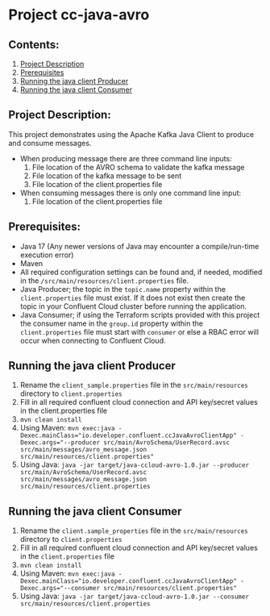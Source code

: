 # Project cc-java-avro

## Contents: 
1. [Project Description](#project-description)
2. [Prerequisites](#prerequisites)
3. [Running the java client Producer](#running-the-java-client-producer)
4. [Running the java client Consumer](#running-the-java-client-consumer)

## Project Description:
This project demonstrates using the Apache Kafka Java Client to produce and consume messages.  
- When producing message there are three command line inputs:
    1. File location of the AVRO schema to validate the kafka message
    2. File location of the kafka message to be sent
    3. File location of the client.properties file 
- When consuming messages there is only one command line input:
    1. File location of the client.properties file

## Prerequisites:
- Java 17 (Any newer versions of Java may encounter a compile/run-time execution error)  
- Maven
- All required configuration settings can be found and, if needed, modified in the `/src/main/resources/client.properties` file.
- Java Producer; the topic in the `topic.name` property within the `client.properties` file must exist.  If it does not exist then create the topic in your Confluent Cloud cluster before running the application.
- Java Consumer; if using the Terraform scripts provided with this project the consumer name in the `group.id` property within the `client.properties` file must start with `consumer` or else a RBAC error will occur when connecting to Confluent Cloud.

## Running the java client Producer
1. Rename the `client_sample.properties` file  in the `src/main/resources` directory to `client.properties` 
2. Fill in all required confluent cloud connection and API key/secret values in the client.properties file
3. `mvn clean install`
4. Using Maven:
   `mvn exec:java -Dexec.mainClass="io.developer.confluent.ccJavaAvroClientApp" -Dexec.args="--producer src/main/AvroSchema/UserRecord.avsc src/main/messages/avro_message.json src/main/resources/client.properties"`
5. Using Java:
   `java -jar target/java-ccloud-avro-1.0.jar --producer src/main/AvroSchema/UserRecord.avsc src/main/messages/avro_message.json src/main/resources/client.properties`

## Running the java client Consumer
1. Rename the `client.sample_properties` file  in the `src/main/resources` directory to `client.properties`
2. Fill in all required confluent cloud connection and API key/secret values in the `client.properties` file
3. `mvn clean install`
4. Using Maven:
   `mvn exec:java -Dexec.mainClass="io.developer.confluent.ccJavaAvroClientApp" -Dexec.args="--consumer src/main/resources/client.properties"`
5. Using Java:
   `java -jar target/java-ccloud-avro-1.0.jar --consumer src/main/resources/client.properties`

